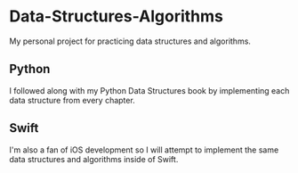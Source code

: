 # Data-Structures-Algorithms
My personal project for practicing data structures and algorithms.

## Python
I followed along with my Python Data Structures book by implementing each data structure from every chapter.

## Swift
I'm also a fan of iOS development so I will attempt to implement the same data structures and algorithms inside of Swift.